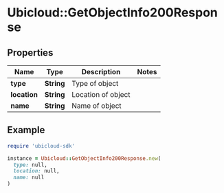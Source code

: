 # Ubicloud::GetObjectInfo200Response

## Properties

| Name | Type | Description | Notes |
| ---- | ---- | ----------- | ----- |
| **type** | **String** | Type of object |  |
| **location** | **String** | Location of object |  |
| **name** | **String** | Name of object |  |

## Example

```ruby
require 'ubicloud-sdk'

instance = Ubicloud::GetObjectInfo200Response.new(
  type: null,
  location: null,
  name: null
)
```


